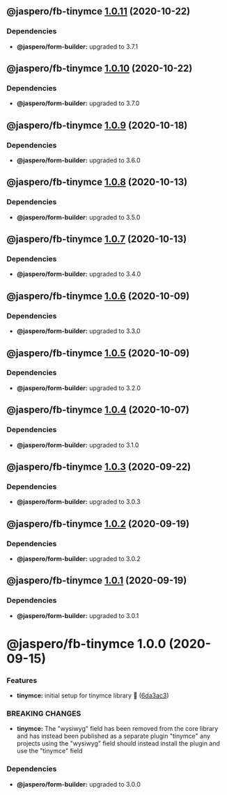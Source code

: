## @jaspero/fb-tinymce [1.0.11](https://github.com/Jaspero/schema-forms/compare/@jaspero/fb-tinymce@1.0.10...@jaspero/fb-tinymce@1.0.11) (2020-10-22)





### Dependencies

* **@jaspero/form-builder:** upgraded to 3.7.1

## @jaspero/fb-tinymce [1.0.10](https://github.com/Jaspero/schema-forms/compare/@jaspero/fb-tinymce@1.0.9...@jaspero/fb-tinymce@1.0.10) (2020-10-22)





### Dependencies

* **@jaspero/form-builder:** upgraded to 3.7.0

## @jaspero/fb-tinymce [1.0.9](https://github.com/Jaspero/schema-forms/compare/@jaspero/fb-tinymce@1.0.8...@jaspero/fb-tinymce@1.0.9) (2020-10-18)





### Dependencies

* **@jaspero/form-builder:** upgraded to 3.6.0

## @jaspero/fb-tinymce [1.0.8](https://github.com/Jaspero/schema-forms/compare/@jaspero/fb-tinymce@1.0.7...@jaspero/fb-tinymce@1.0.8) (2020-10-13)





### Dependencies

* **@jaspero/form-builder:** upgraded to 3.5.0

## @jaspero/fb-tinymce [1.0.7](https://github.com/Jaspero/schema-forms/compare/@jaspero/fb-tinymce@1.0.6...@jaspero/fb-tinymce@1.0.7) (2020-10-13)





### Dependencies

* **@jaspero/form-builder:** upgraded to 3.4.0

## @jaspero/fb-tinymce [1.0.6](https://github.com/Jaspero/schema-forms/compare/@jaspero/fb-tinymce@1.0.5...@jaspero/fb-tinymce@1.0.6) (2020-10-09)





### Dependencies

* **@jaspero/form-builder:** upgraded to 3.3.0

## @jaspero/fb-tinymce [1.0.5](https://github.com/Jaspero/schema-forms/compare/@jaspero/fb-tinymce@1.0.4...@jaspero/fb-tinymce@1.0.5) (2020-10-09)





### Dependencies

* **@jaspero/form-builder:** upgraded to 3.2.0

## @jaspero/fb-tinymce [1.0.4](https://github.com/Jaspero/schema-forms/compare/@jaspero/fb-tinymce@1.0.3...@jaspero/fb-tinymce@1.0.4) (2020-10-07)





### Dependencies

* **@jaspero/form-builder:** upgraded to 3.1.0

## @jaspero/fb-tinymce [1.0.3](https://github.com/Jaspero/schema-forms/compare/@jaspero/fb-tinymce@1.0.2...@jaspero/fb-tinymce@1.0.3) (2020-09-22)





### Dependencies

* **@jaspero/form-builder:** upgraded to 3.0.3

## @jaspero/fb-tinymce [1.0.2](https://github.com/Jaspero/schema-forms/compare/@jaspero/fb-tinymce@1.0.1...@jaspero/fb-tinymce@1.0.2) (2020-09-19)





### Dependencies

* **@jaspero/form-builder:** upgraded to 3.0.2

## @jaspero/fb-tinymce [1.0.1](https://github.com/Jaspero/schema-forms/compare/@jaspero/fb-tinymce@1.0.0...@jaspero/fb-tinymce@1.0.1) (2020-09-19)





### Dependencies

* **@jaspero/form-builder:** upgraded to 3.0.1

# @jaspero/fb-tinymce 1.0.0 (2020-09-15)


### Features

* **tinymce:** initial setup for tinymce library :tada: ([6da3ac3](https://github.com/Jaspero/schema-forms/commit/6da3ac3e620c29a12a41d8ad549439856da28d68))


### BREAKING CHANGES

* **tinymce:** The "wysiwyg" field has been removed from the core library
and has instead been published as a separate plugin "tinymce" any projects using the "wysiwyg" field should instead install the plugin and use the "tinymce" field





### Dependencies

* **@jaspero/form-builder:** upgraded to 3.0.0
